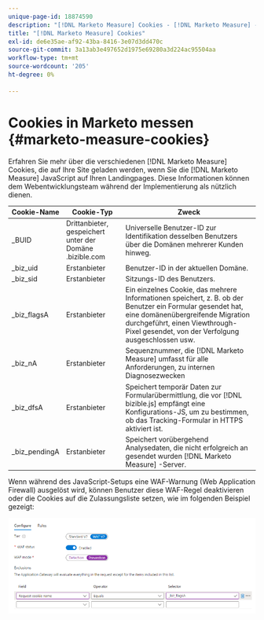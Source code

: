 ```yaml
---
unique-page-id: 18874590
description: "[!DNL Marketo Measure] Cookies - [!DNL Marketo Measure] - Produktdokumentation"
title: "[!DNL Marketo Measure] Cookies"
exl-id: de6e35ae-af92-43ba-8416-3e07d3dd470c
source-git-commit: 3a13ab3e497652d1975e69280a3d224ac95504aa
workflow-type: tm+mt
source-wordcount: '205'
ht-degree: 0%

---
```


# Cookies in Marketo messen {#marketo-measure-cookies}

Erfahren Sie mehr über die verschiedenen [!DNL Marketo Measure] Cookies, die auf Ihre Site geladen werden, wenn Sie die [!DNL Marketo Measure] JavaScript auf Ihren Landingpages. Diese Informationen können dem Webentwicklungsteam während der Implementierung als nützlich dienen.

| **Cookie-Name** | **Cookie-Typ** | **Zweck** |
|---|---|---|
| _BUID | Drittanbieter, gespeichert unter der Domäne .bizible.com | Universelle Benutzer-ID zur Identifikation desselben Benutzers über die Domänen mehrerer Kunden hinweg. |
| _biz_uid | Erstanbieter | Benutzer-ID in der aktuellen Domäne. |
| _biz_sid | Erstanbieter | Sitzungs-ID des Benutzers. |
| _biz_flagsA | Erstanbieter | Ein einzelnes Cookie, das mehrere Informationen speichert, z. B. ob der Benutzer ein Formular gesendet hat, eine domänenübergreifende Migration durchgeführt, einen Viewthrough-Pixel gesendet, von der Verfolgung ausgeschlossen usw. |
| _biz_nA | Erstanbieter | Sequenznummer, die [!DNL Marketo Measure] umfasst für alle Anforderungen, zu internen Diagnosezwecken |
| _biz_dfsA | Erstanbieter | Speichert temporär Daten zur Formularübermittlung, die vor [!DNL bizible.js] empfängt eine Konfigurations-JS, um zu bestimmen, ob das Tracking-Formular in HTTPS aktiviert ist. |
| _biz_pendingA | Erstanbieter | Speichert vorübergehend Analysedaten, die nicht erfolgreich an gesendet wurden [!DNL Marketo Measure] -Server. |

Wenn während des JavaScript-Setups eine WAF-Warnung (Web Application Firewall) ausgelöst wird, können Benutzer diese WAF-Regel deaktivieren oder die Cookies auf die Zulassungsliste setzen, wie im folgenden Beispiel gezeigt:

![](assets/marketo-measure-cookies-1.png)

